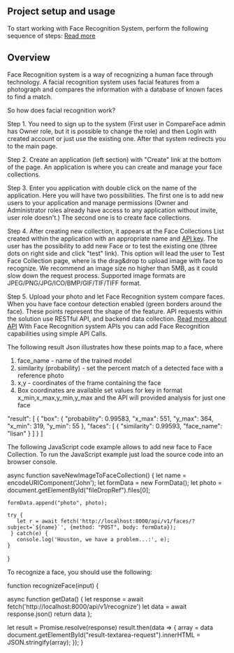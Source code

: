 ## Project setup and usage

To start working with Face Recognition System, perform the following sequence of steps:
[Read more](./README.md)

## Overview

Face Recognition system is a way of recognizing a human face through technology. A facial recognition system uses facial features from a photograph and compares the information with a database of known faces to find a match.

So how does facial recognition work?

Step 1. You need to sign up to the system (First user in CompareFace admin has Owner role, but it is possible to change the role) and then LogIn with created account or just use the existing one. After that system redirects you to the main page.

Step 2. Create an application (left section) with "Create" link at the bottom of the page. An application is where you can create and manage your face collections.

Step 3. Enter you application with double click on the name of the application. Here you will have two possibilities. The first one is to add new users to your application and manage permissions (Owner and Administrator roles already have access to any application without invite, user role doesn't.) The second one is to create face collections.

Step 4. After creating new collection, it appears at the Face Collections List created within the application with an appropriate name and [API key](#api-key). The user has the possibility to add new Face or to test the existing one (three dots on right side and click "test" link). This option will lead the user to Test Face Collection page, where is the drag&drop to upload image with face to recognize. We recommend an image size no higher than 5MB, as it could slow down the request process. Supported image formats are JPEG/PNG/JPG/ICO/BMP/GIF/TIF/TIFF format.

Step 5. Upload your photo and let Face Recognition system compare faces. When you have face contour detection enabled (green borders around the face). These points represent the shape of the feature. API requests within the solution use RESTful API, and backend data collection. [Read more about API](./README.md) With Face Recognition system APIs you can add Face Recognition capabilities using simple API Calls.

The following result Json illustrates how these points map to a face, where

1. face_name - name of the trained model
2. similarity (probability) - set the percent match of a detected face with a reference photo
3. x,y - coordinates of the frame containing the face
4. Box coordinates are available set values for key in format x_min,x_max,y_min,y_max and the API will provided analysis for just one face

"result": [
{
"box": {
"probability": 0.99583,
"x_max": 551,
"y_max": 364,
"x_min": 319,
"y_min": 55
},
"faces": [
{
"similarity": 0.99593,
"face_name": "lisan"
}
]
}
]

The following JavaScript code example allows to add new face to Face Collection.
To run the JavaScript example just load the source code into an browser console.

async function saveNewImageToFaceCollection()
{
let name = encodeURIComponent('John');
let formData = new FormData();
let photo = document.getElementById("fileDropRef").files[0];

    formData.append("photo", photo);

    try {
       let r = await fetch('http://localhost:8000/api/v1/faces/?subject=`${name}`', {method: "POST", body: formData});
     } catch(e) {
       console.log('Houston, we have a problem...:', e);
    }

}

To recognize a face, you should use the following:

function recognizeFace(input) {

  async function getData() {
      let response = await fetch('http://localhost:8000/api/v1/recognize')
      let data = await response.json()
        return data
  };

  let result = Promise.resolve(response)
       result.then(data => {
       array = data
         document.getElementById("result-textarea-request").innerHTML =  JSON.stringify(array);
       });
}
